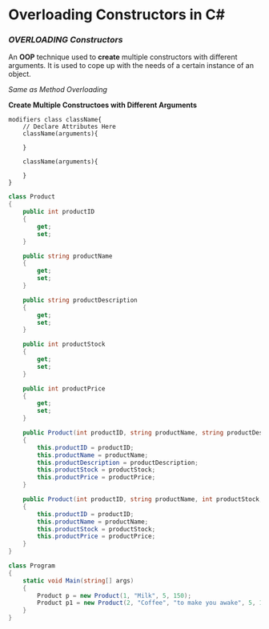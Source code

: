 # Overloading Constructors in C#

### ***OVERLOADING Constructors***
An **OOP** technique used to **create** multiple constructors with different arguments. It is used to cope up with the needs of a certain instance of an object.

*Same as Method Overloading*

**Create Multiple Constructoes with Different Arguments**


    modifiers class className{
        // Declare Attributes Here
        className(arguments){

        }

        className(arguments){

        }
    }

```csharp
class Product
{
    public int productID
    {
        get;
        set;
    }

    public string productName
    {
        get;
        set;
    }

    public string productDescription
    {
        get;
        set;
    }

    public int productStock
    {
        get;
        set;
    }

    public int productPrice
    {
        get;
        set;
    }

    public Product(int productID, string productName, string productDescription, int productStock, int productPrice)
    {
        this.productID = productID;
        this.productName = productName;
        this.productDescription = productDescription;
        this.productStock = productStock;
        this.productPrice = productPrice;
    }

    public Product(int productID, string productName, int productStock, int productPrice)
    {
        this.productID = productID;
        this.productName = productName;
        this.productStock = productStock;
        this.productPrice = productPrice;
    }
}

class Program
{
    static void Main(string[] args)
    {
        Product p = new Product(1, "Milk", 5, 150);
        Product p1 = new Product(2, "Coffee", "to make you awake", 5, 100)
    }
}
```
